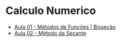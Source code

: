 # Calculo Numerico

- [Aula 01 - Métodos de Funções | Bisseção](./July_15/)
- [Aula 02 - Método da Secante](./August_5/)

